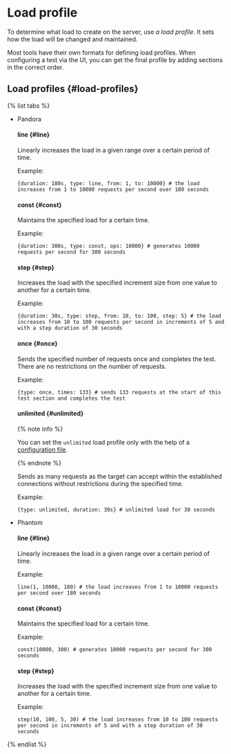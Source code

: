 # Load profile

To determine what load to create on the server, use _a load profile_. It sets how the load will be changed and maintained.

Most tools have their own formats for defining load profiles. When configuring a test via the UI, you can get the final profile by adding sections in the correct order.

## Load profiles {#load-profiles}

{% list tabs %}

- Pandora

    #### line {#line}

    Linearly increases the load in a given range over a certain period of time.

    Example:

    ```
    {duration: 180s, type: line, from: 1, to: 10000} # the load increases from 1 to 10000 requests per second over 180 seconds
    ```

    #### const {#const}

    Maintains the specified load for a certain time.

    Example:

    ```
    {duration: 300s, type: const, ops: 10000} # generates 10000 requests per second for 300 seconds
    ```

    #### step {#step}

    Increases the load with the specified increment size from one value to another for a certain time.

    Example:

    ```
    {duration: 30s, type: step, from: 10, to: 100, step: 5} # the load increases from 10 to 100 requests per second in increments of 5 and with a step duration of 30 seconds
    ```

    #### once {#once}

    Sends the specified number of requests once and completes the test. There are no restrictions on the number of requests.

    Example:

    ```
    {type: once, times: 133} # sends 133 requests at the start of this test section and completes the test
    ```

    #### unlimited {#unlimited}

   {% note info %}

   You can set the `unlimited` load profile only with the help of a [configuration file](testing-stream.md#config_example).

   {% endnote %}

    Sends as many requests as the target can accept within the established connections without restrictions during the specified time.

    Example:

    ```
    {type: unlimited, duration: 30s} # unlimited load for 30 seconds
    ```

- Phantom

    #### line {#line}

    Linearly increases the load in a given range over a certain period of time.

    Example:

    ```
    line(1, 10000, 180) # the load increases from 1 to 10000 requests per second over 180 seconds
    ```

    #### const {#const}

    Maintains the specified load for a certain time.

    Example:

    ```
    const(10000, 300) # generates 10000 requests per second for 300 seconds
    ```

    #### step {#step}

    Increases the load with the specified increment size from one value to another for a certain time.

    Example:

    ```
    step(10, 100, 5, 30) # the load increases from 10 to 100 requests per second in increments of 5 and with a step duration of 30 seconds
    ```

{% endlist %}
